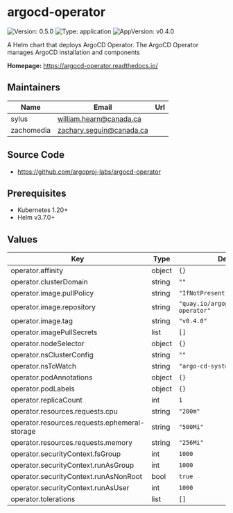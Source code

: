 # argocd-operator

![Version: 0.5.0](https://img.shields.io/badge/Version-0.5.0-informational?style=flat-square) ![Type: application](https://img.shields.io/badge/Type-application-informational?style=flat-square) ![AppVersion: v0.4.0](https://img.shields.io/badge/AppVersion-v0.4.0-informational?style=flat-square)

A Helm chart that deploys ArgoCD Operator. The ArgoCD Operator manages ArgoCD installation and components

**Homepage:** <https://argocd-operator.readthedocs.io/>

## Maintainers

| Name | Email | Url |
| ---- | ------ | --- |
| sylus | <william.hearn@canada.ca> |  |
| zachomedia | <zachary.seguin@canada.ca> |  |

## Source Code

* <https://github.com/argoproj-labs/argocd-operator>

## Prerequisites

- Kubernetes 1.20+
- Helm v3.7.0+

## Values

| Key | Type | Default | Description |
|-----|------|---------|-------------|
| operator.affinity | object | `{}` |  |
| operator.clusterDomain | string | `""` |  |
| operator.image.pullPolicy | string | `"IfNotPresent"` |  |
| operator.image.repository | string | `"quay.io/argoprojlabs/argocd-operator"` |  |
| operator.image.tag | string | `"v0.4.0"` |  |
| operator.imagePullSecrets | list | `[]` |  |
| operator.nodeSelector | object | `{}` |  |
| operator.nsClusterConfig | string | `""` |  |
| operator.nsToWatch | string | `"argo-cd-system"` |  |
| operator.podAnnotations | object | `{}` |  |
| operator.podLabels | object | `{}` |  |
| operator.replicaCount | int | `1` |  |
| operator.resources.requests.cpu | string | `"200m"` |  |
| operator.resources.requests.ephemeral-storage | string | `"500Mi"` |  |
| operator.resources.requests.memory | string | `"256Mi"` |  |
| operator.securityContext.fsGroup | int | `1000` |  |
| operator.securityContext.runAsGroup | int | `1000` |  |
| operator.securityContext.runAsNonRoot | bool | `true` |  |
| operator.securityContext.runAsUser | int | `1000` |  |
| operator.tolerations | list | `[]` |  |

